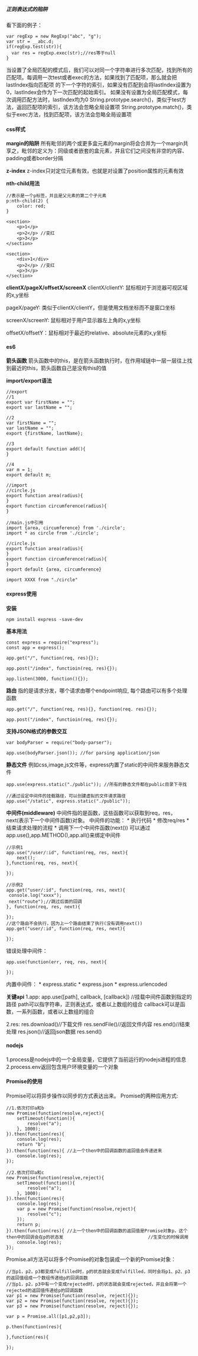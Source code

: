 ##### 正则表达式的陷阱
看下面的例子：

```
var regExp = new RegExp("abc", "g");
var str = __abc.d;
if(regExp.test(str)){
  var res = regExp.exec(str);//res等于null
}
```

当设置了全局匹配的模式后，我们可以对同一个字符串进行多次匹配，找到所有的匹配项。每调用一次test或者exec的方法，如果找到了匹配项，那么就会把lastIndex指向匹配项
的下一个字符的索引，如果没有匹配到会将lastIndex设置为0，lastIndex会作为下一次匹配的起始索引。
如果没有设置为全局匹配模式，每次调用匹配方法时，lastIndex均为0
String.prototype.search()，类似于test方法，返回匹配项的索引，该方法会忽略全局设置项
String.prototype.match()，类似于exec方法，找到匹配项，该方法会忽略全局设置项

#### css样式
**margin的陷阱**
所有毗邻的两个或更多盒元素的margin将会合并为一个margin共享之，毗邻的定义为：同级或者嵌套的盒元素，并且它们之间没有非空的内容、padding或者border分隔

**z-index**
z-index只对定位元素有效，也就是对设置了position属性的元素有效

**nth-child用法**

```
//表示是一个p标签，并且是父元素的第二个子元素
p:nth-child(2) {
	color: red;
}

<section>
	<p>1</p>
	<p>2</p> //变红
	<p>3</p>
</section>

<section>
	<div>1</div>
	<p>2</p> //变红
	<p>3</p>
</section>
```

**clientX/pageX/offsetX/screenX**
clientX/clientY: 鼠标相对于浏览器可视区域的x,y坐标

pageX/pageY: 类似于clientX/clientY，但是使用文档坐标而不是窗口坐标

screenX/screenY: 鼠标相对于用户显示器左上角的x,y坐标

offsetX/offsetY：鼠标相对于最近的relative、absolute元素的x,y坐标

#### es6
**箭头函数**
箭头函数中的this，是在箭头函数执行时，在作用域链中一层一层往上找到最近的this，箭头函数自己是没有this的值

**import/export语法**

```
//export
//1
export var firstName = "";
export var lastName = "";

//2
var firstName = "";
var lastName = "";
export {firstName, lastName};

//3
export default function add(){
}

//4
var m = 1;
export default m;
```

```
//import
//circle.js
export function area(radius){
}
export function circumference(radius){
}

//main.js中引用
import {area, circumference} from './circle';
import * as circle from './circle';

//circle.js
export function area(radius){
}
export function circumference(radius){
}
export default {area, circumference}

import XXXX from "./circle"
```

#### express使用

**安装**

```
npm install express -save-dev
```

**基本用法**

```
const express = require("express");
const app = express();

app.get("/", function(req, res){});

app.post("/index", functioin(req, res){});

app.listen(3000, function(){});
```

**路由**
指的是请求分发，哪个请求由哪个endpoint响应, 每个路由可以有多个处理函数

```
app.get("/", function(req, res){}, function(req. res){});

app.post("/index", functioin(req, res){});
```

**支持JSON格式的参数交互**

```
var bodyParser = require("body-parser");

app.use(bodyParser.json()); //for parsing application/json
```

**静态文件**
例如css,image,js文件等，express内置了static的中间件来服务静态文件

```
app.use(express.static("./public")); //所有的静态文件都在public目录下寻找

//通过设定中间件的挂载路径，可以创建虚拟的文件请求路径
app.use("/static", express.static("./public"));
```

**中间件(middleware)**
中间件指的是函数，这些函数可以获取到req，res，next(表示下一个中间件函数)对象。
中间件的功能：
	* 执行代码
	* 修改req/res
	* 结束请求处理的流程
	* 调用下一个中间件函数(next())
可以通过app.use(),app.METHOD(),app.all()来绑定中间件

```
//示例1
app.use("/user/:id", function(req, res, next){
	next();
},function(req, res, next){

});

//示例2
app.get("user/:id", function(req, res, next){
 console.log("xxxx");
 next("route");//跳过后面的回调
}, function(req, res, next){

});
//这个路由不会执行，因为上一个路由结束了执行(没有调用next())
app.get("user/:id", function(req, res, next){

});
```

错误处理中间件：

```
app.use(function(err, req, res, next){

});
```

内置中间件：
	* express.static
	* express.json
	* express.urlencoded

**关键api**
1.app:
app.use([path], callback, [callback]) //挂载中间件函数到指定的路径
path可以指字符串，正则表达式，或者以上数组的组合
callback可以是函数，一系列函数，或者以上数组的组合

2.res:
res.download()//下载文件
res.sendFile()//返回文件内容
res.end()//结束处理
res.json()//返回json数据
res.send()

#### nodejs
1.process是nodejs中的一个全局变量，它提供了当前运行的nodejs进程的信息
2.process.env返回包含用户环境变量的一个对象

#### Promise的使用
Promise可以将异步操作以同步的方式表达出来。
Promise的两种应用方式:

```
//1.依次打印a和b
new Promise(function(resolve,reject){
	setTimeout(function(){
		resolve("a");
	}, 1000);
}).then(function(res){
	console.log(res);
	return "b";
}).then(function(res){ //上一个then中的回调函数的返回值会传递进来
	console.log(res);
});

//2.依次打印a和c
new Promise(function(resolve,reject){
	setTimeout(function(){
		resolve("a");
	}, 1000);
}).then(function(res){
	console.log(res);
	var p = new Promise(function(resolve,reject){
		resolve("c");
	});
	return p;
}).then(function(res){ //上一个then中的回调函数的返回值是Promise对象p，这个then中的回调会在p的状态发            					   //生变化的时候调用
	console.log(res);
});
```

Promise.all方法可以将多个Promise的对象包装成一个新的Promise对象：

```
//当p1，p2，p3都变成fulfilled时，p的状态就会变成fulfilled，同时会将p1、p2、p3的返回值组成一个数组传递给p的回调函数
//当p1，p2，p3中有一个变成rejected时，p的状态就会变成rejected，并且会将第一个rejected的返回值传递给p的回调函数
var p1 = new Promise(function(resolve, reject){});
var p2 = new Promise(function(resolve, reject){});
var p3 = new Promise(function(resolve, reject){});

var p = Promise.all([p1,p2,p3]);

p.then(function(res){

},function(res){

});
```
